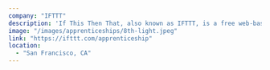 ```yaml
---
company: "IFTTT"
description: 'If This Then That, also known as IFTTT, is a free web-based service to connect all your apps and devices into one "applet".'
image: "/images/apprenticeships/8th-light.jpeg"
link: "https://ifttt.com/apprenticeship"
location:
  - "San Francisco, CA"
---
```

